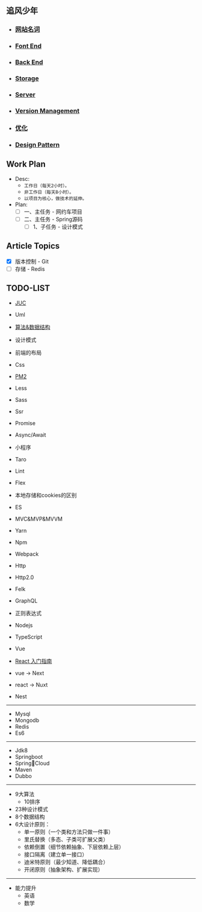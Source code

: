 ## 追风少年
- ### [网站名词](/noun.md)
- ### [Font End](/share/font_end/index.md)
- ### [Back End](/share/back_end/index.md)
- ### [Storage](/share/storages/index.md)
- ### [Server](/share/server/index.md) 
- ### [Version Management](/share/vs/git/index.md)
- ### [优化](/share/optimization/index.md)
- ### [Design Pattern](/share/design_pattern/index.md)


## Work Plan
- Desc:
    - `工作日（每天2小时）。`
    - `非工作日（每天8小时）。`
    - `以项目为核心，做技术的延伸。`
- Plan:
    - [ ] 一、主任务 - 网约车项目
    - [ ] 二、主任务 - Spring源码
        - [ ] 1、子任务 - 设计模式

## Article Topics
- [x] 版本控制 - Git
- [ ] 存储 - Redis

## TODO-LIST
- [JUC](./demo/juc/index.md)
- Uml
- [算法&数据结构](./share/datastructureandalgorithm/index.md)
- 设计模式
- 前端的布局
- Css
- [PM2](/demo/pm2/index.md)
- Less
- Sass
- Ssr
- Promise
- Async/Await
- 小程序
- Taro
- Lint
- Flex
- 本地存储和cookies的区别
- ES
- MVC&MVP&MVVM
- Yarn
- Npm   
- Webpack
- Http

- Http2.0
- Felk
- GraphQL
- 正则表达式
- Nodejs
- TypeScript
- Vue
- [React 入门指南]()
- vue -> Next
- react -> Nuxt
- Nest
---
- Mysql
- Mongodb
- Redis
- Es6
---
- Jdk8
- Springboot
- SpringCloud
- Maven
- Dubbo
---
- 9大算法
    - 10排序
- 23种设计模式
- 8个数据结构
- 6大设计原则：
    - 单一原则（一个类和方法只做一件事）
    - 里氏替换（多态、子类可扩展父类）
    - 依赖倒置（细节依赖抽象、下层依赖上层）
    - 接口隔离（建立单一接口）
    - 迪米特原则（最少知道、降低耦合）
    - 开闭原则（抽象架构、扩展实现）
---
- 能力提升
    - 英语
    - 数学
